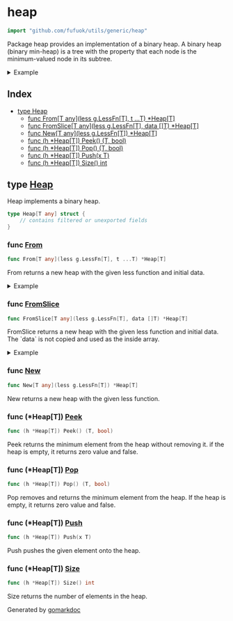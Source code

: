 <!-- Code generated by gomarkdoc. DO NOT EDIT -->

# heap

```go
import "github.com/fufuok/utils/generic/heap"
```

Package heap provides an implementation of a binary heap\. A binary heap \(binary min\-heap\) is a tree with the property that each node is the minimum\-valued node in its subtree\.

<details><summary>Example</summary>
<p>

```go
package main

import (
	"fmt"
	"github.com/fufuok/utils/generic/heap"
)

func main() {
	heap := heap.New(func(a, b int) bool { return a < b })

	heap.Push(5)
	heap.Push(2)
	heap.Push(3)

	v, _ := heap.Pop()
	fmt.Println(v)

	v, _ = heap.Peek()
	fmt.Println(v)
}
```

#### Output

```
2
3
```

</p>
</details>

## Index

- [type Heap](<#type-heap>)
  - [func From[T any](less g.LessFn[T], t ...T) *Heap[T]](<#func-from>)
  - [func FromSlice[T any](less g.LessFn[T], data []T) *Heap[T]](<#func-fromslice>)
  - [func New[T any](less g.LessFn[T]) *Heap[T]](<#func-new>)
  - [func (h *Heap[T]) Peek() (T, bool)](<#func-heapt-peek>)
  - [func (h *Heap[T]) Pop() (T, bool)](<#func-heapt-pop>)
  - [func (h *Heap[T]) Push(x T)](<#func-heapt-push>)
  - [func (h *Heap[T]) Size() int](<#func-heapt-size>)


## type [Heap](<https://gitee.com/fufuok/utils/blob/master/generic/heap/heap.go#L11-L14>)

Heap implements a binary heap\.

```go
type Heap[T any] struct {
    // contains filtered or unexported fields
}
```

### func [From](<https://gitee.com/fufuok/utils/blob/master/generic/heap/heap.go#L25>)

```go
func From[T any](less g.LessFn[T], t ...T) *Heap[T]
```

From returns a new heap with the given less function and initial data\.

<details><summary>Example</summary>
<p>

```go
package main

import (
	"fmt"
	"github.com/fufuok/utils/generic/heap"
)

func main() {
	heap := heap.From(func(a, b int) bool { return a < b }, 5, 2, 3)

	v, _ := heap.Pop()
	fmt.Println(v)

	v, _ = heap.Peek()
	fmt.Println(v)
}
```

#### Output

```
2
3
```

</p>
</details>

### func [FromSlice](<https://gitee.com/fufuok/utils/blob/master/generic/heap/heap.go#L31>)

```go
func FromSlice[T any](less g.LessFn[T], data []T) *Heap[T]
```

FromSlice returns a new heap with the given less function and initial data\. The \`data\` is not copied and used as the inside array\.

<details><summary>Example</summary>
<p>

```go
package main

import (
	"fmt"
	"github.com/fufuok/utils/generic/heap"
)

func main() {
	heap := heap.FromSlice(func(a, b int) bool { return a > b }, []int{-1, 5, 2, 3})

	v, _ := heap.Pop()
	fmt.Println(v)

	v, _ = heap.Peek()
	fmt.Println(v)
}
```

#### Output

```
5
3
```

</p>
</details>

### func [New](<https://gitee.com/fufuok/utils/blob/master/generic/heap/heap.go#L17>)

```go
func New[T any](less g.LessFn[T]) *Heap[T]
```

New returns a new heap with the given less function\.

### func \(\*Heap\[T\]\) [Peek](<https://gitee.com/fufuok/utils/blob/master/generic/heap/heap.go#L68>)

```go
func (h *Heap[T]) Peek() (T, bool)
```

Peek returns the minimum element from the heap without removing it\. if the heap is empty\, it returns zero value and false\.

### func \(\*Heap\[T\]\) [Pop](<https://gitee.com/fufuok/utils/blob/master/generic/heap/heap.go#L51>)

```go
func (h *Heap[T]) Pop() (T, bool)
```

Pop removes and returns the minimum element from the heap\. If the heap is empty\, it returns zero value and false\.

### func \(\*Heap\[T\]\) [Push](<https://gitee.com/fufuok/utils/blob/master/generic/heap/heap.go#L44>)

```go
func (h *Heap[T]) Push(x T)
```

Push pushes the given element onto the heap\.

### func \(\*Heap\[T\]\) [Size](<https://gitee.com/fufuok/utils/blob/master/generic/heap/heap.go#L78>)

```go
func (h *Heap[T]) Size() int
```

Size returns the number of elements in the heap\.



Generated by [gomarkdoc](<https://github.com/princjef/gomarkdoc>)
